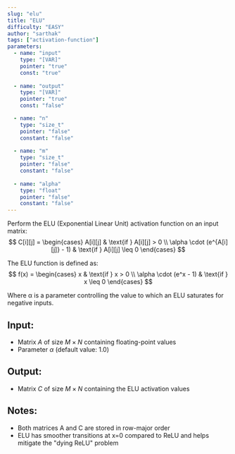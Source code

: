 ```yaml
---
slug: "elu"
title: "ELU"
difficulty: "EASY"
author: "sarthak"
tags: ["activation-function"]
parameters:
  - name: "input"
    type: "[VAR]"
    pointer: "true"
    const: "true"
  
  - name: "output"
    type: "[VAR]"
    pointer: "true"
    const: "false"

  - name: "n" 
    type: "size_t"
    pointer: "false"
    constant: "false"
    
  - name: "m"
    type: "size_t"
    pointer: "false"
    constant: "false"
    
  - name: "alpha"
    type: "float"
    pointer: "false"
    constant: "false"
---
```


Perform the ELU (Exponential Linear Unit) activation function on an input matrix:
$$
C[i][j] = \begin{cases} 
A[i][j] & \text{if } A[i][j] > 0 \\
\alpha \cdot (e^{A[i][j]} - 1) & \text{if } A[i][j] \leq 0 
\end{cases}
$$

The ELU function is defined as:
$$
f(x) = \begin{cases} 
x & \text{if } x > 0 \\
\alpha \cdot (e^x - 1) & \text{if } x \leq 0 
\end{cases}
$$

Where α is a parameter controlling the value to which an ELU saturates for negative inputs.

## Input:
- Matrix $A$ of size $M \times N$ containing floating-point values
- Parameter $\alpha$ (default value: 1.0)

## Output:
- Matrix $C$ of size $M \times N$ containing the ELU activation values

## Notes:
- Both matrices $\text{A}$ and $\text{C}$ are stored in row-major order
- ELU has smoother transitions at x=0 compared to ReLU and helps mitigate the "dying ReLU" problem
